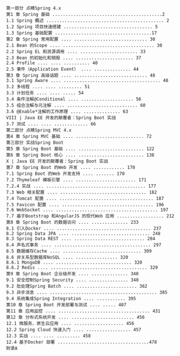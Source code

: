 <pre><code>
第一部分 点睛Spring 4.x
第1 章 Spring 基础 ..........................................2
1.1 Spring 概述 ............................................. 2
1.2 Spring 项目快速搭建 .................................. 5
1.3 Spring 基础配置 .....................................17
第2 章 Spring 常用配置 .... ............................ 30
2.1 Bean 的Scope .... ................................... 30
2.2 Spring EL 和资源调用 .... ...................... 33
2.3 Bean 的初始化和销毁 .... ...................... 37
2.4 Profile .... .... .......... 40
2.5 事件（Application Event） .... .............. 44
第3 章 Spring 高级话题 .... ............................ 48
3.1 Spring Aware .... ..................................... 48
3.2 多线程 .... .... ......... 51
3.3 计划任务 .... .... ..... 54
3.4 条件注解@Conditional .... .................... 56
3.5 组合注解与元注解 .... ........................... 60
3.6 @Enable*注解的工作原理 .... .............. 63
VIII ∣ Java EE 开发的颠覆者：Spring Boot 实战
3.7 测试 .... .... ............. 66
第二部分 点睛Spring MVC 4.x
第4 章 Spring MVC 基础 .... .......................... 72
第三部分 实战Spring Boot
第5 章 Spring Boot 基础 .... ......................... 122
第6 章 Spring Boot 核心 .... ......................... 138
X ∣ Java EE 开发的颠覆者：Spring Boot 实战
第7 章 Spring Boot 的Web 开发 .... ............ 170
7.1 Spring Boot 的Web 开发支持 .... ....... 170
7.2 Thymeleaf 模板引擎 .... ....................... 171
7.2.4 实战 .... ...................................... 177
7.3 Web 相关配置 .... ................................. 182
7.4 Tomcat 配置 .... .................................... 187
7.5 Favicon 配置 .... ................................... 196
7.6 WebSocket .... ....................................... 197
7.7 基于Bootstrap 和AngularJS 的现代Web 应用 .................. 212
第8 章 Spring Boot 的数据访问 .... .............. 233
8.1 引入Docker .... .................................... 237
8.2 Spring Data JPA .... .............................. 248
8.3 Spring Data REST .... ........................... 284
8.4 声名式事务 .... ..................................... 297
8.5 数据缓存Cache .... .............................. 309
8.6 非关系型数据库NoSQL .... ................ 320
8.6.1 MongoDB .... ............................. 320
8.6.2 Redis .... ..................................... 329
第9 章 Spring Boot 企业级开发 .... .............. 340
9.1 安全控制Spring Security .... ............... 340
9.2 批处理Spring Batch .... ....................... 362
9.3 异步消息 .... ......................................... 385
9.4 系统集成Spring Integration .... ........... 395
第10 章 Spring Boot 开发部署与测试 .... ..... 407
第11 章 应用监控 .... ................................... 431
第12 章 分布式系统开发 .... ........................ 456
12.1 微服务、原生云应用 .... ................... 456
12.2 Spring Cloud 快速入门 .... ................. 457
12.3 实战 .... .... ......... 458
12.4 基于Docker 部署 ...................................478
附录A
</code></pre>